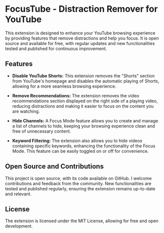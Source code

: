 # FocusTube - Distraction Remover for YouTube

This extension is designed to enhance your YouTube browsing experience by providing features that remove distractions and help you focus. It is open source and available for free, with regular updates and new functionalities tested and published for continuous improvement.

## Features

- **Disable YouTube Shorts:** This extension removes the "Shorts" section from YouTube's homepage and disables the automatic playing of Shorts, allowing for a more seamless browsing experience.

- **Remove Recommendations:** The extension removes the video recommendations section displayed on the right side of a playing video, reducing distractions and making it easier to focus on the content you are watching.

- **Hide Channels:** A Focus Mode feature allows you to create and manage a list of channels to hide, keeping your browsing experience clean and free of unnecessary content.

- **Keyword Filtering:** The extension also allows you to hide videos containing specific keywords, enhancing the functionality of the Focus Mode. This feature can be easily toggled on or off for convenience.

## Open Source and Contributions

This project is open source, with its code available on GitHub. I welcome contributions and feedback from the community. New functionalities are tested and published regularly, ensuring the extension remains up-to-date and relevant.

## License

The extension is licensed under the MIT License, allowing for free and open development.
